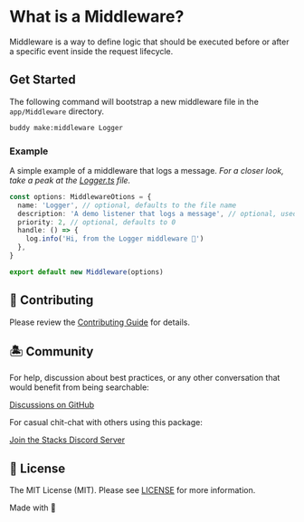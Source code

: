 # What is a Middleware?

Middleware is a way to define logic that should be executed before or after a specific event inside the request lifecycle.

## Get Started

The following command will bootstrap a new middleware file in the `app/Middleware` directory.

```sh
buddy make:middleware Logger
```

### Example

A simple example of a middleware that logs a message. _For a closer look, take a peak at the [Logger.ts](./Logger.ts) file._

```ts
const options: MiddlewareOtions = {
  name: 'Logger', // optional, defaults to the file name
  description: 'A demo listener that logs a message', // optional, used in the dashboard for context
  priority: 2, // optional, defaults to 0
  handle: () => {
    log.info('Hi, from the Logger middleware 👋')
  },
}

export default new Middleware(options)
```

## 🚜 Contributing

Please review the [Contributing Guide](https://github.com/stacksjs/contributing) for details.

## 🏝 Community

For help, discussion about best practices, or any other conversation that would benefit from being searchable:

[Discussions on GitHub](https://github.com/stacksjs/stacks/discussions)

For casual chit-chat with others using this package:

[Join the Stacks Discord Server](https://discord.gg/stacksjs)

## 📄 License

The MIT License (MIT). Please see [LICENSE](../../LICENSE.md) for more information.

Made with 💙
